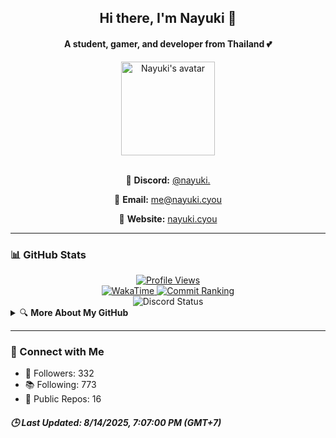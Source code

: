 
<h2 align="center">Hi there, I'm <b>Nayuki</b> 👋</h2>
<h4 align="center">A student, gamer, and developer from Thailand 💕</h4>

<div align="center">
  <img align="center" src="https://raw.githubusercontent.com/Kuuuuuuuu/Kuuuuuuuu/main/imgs/tippy.png" height="150" alt="Nayuki's avatar" />
</div>

<br />

<div align="center">
  <p>🌸 <b>Discord:</b> <a href='https://discord.com/users/505777744710336542'>@nayuki.</a></p>
  <p>🎀 <b>Email:</b> <a href='mailto:me@nayuki.cyou'>me@nayuki.cyou</a></p>
  <p>🌷 <b>Website:</b> <a href='https://nayuki.cyou'>nayuki.cyou</a></p>
</div>

---

### 📊 GitHub Stats

<div align="center">
  <a href="#">
    <img alt='Profile Views' src='https://moe-counter.glitch.me/get/@MelidaZ?theme=moebooru' />
  </a>
  <br />
  <a href='https://wakatime.com/@f0797c6d-4099-4a7f-947c-a8144dcd6348'>
    <img alt='WakaTime' src='https://wakatime.com/badge/user/f0797c6d-4099-4a7f-947c-a8144dcd6348.svg' />
  </a>
  <a href='https://user-badge.committers.top/thailand/Kuuuuuuuu'>
    <img alt='Commit Ranking' src='https://user-badge.committers.top/thailand/Kuuuuuuuu.svg' />
  </a>
</div>

<div align="center">
  <img alt='Discord Status' src='https://lanyard.cnrad.dev/api/505777744710336542' />
</div>

<details>
  <summary>🔍 <b>More About My GitHub</b></summary>
  <br />
  <div align="center">
    <img alt='GitHub Stats' src='https://github-readme-stats.vercel.app/api?username=Kuuuuuuuu&show_icons=true&include_all_commits=true&count_private=true&title_color=82CAFF&icon_color=82CAFF&bg_color=191970&theme=nord' />
    <br />
    <img alt='Top Languages' src='https://github-readme-stats.vercel.app/api/top-langs?username=Kuuuuuuuu&langs_count=8&layout=compact&count_private=true&title_color=82CAFF&icon_color=82CAFF&bg_color=191970&theme=nord' />
    <br />
    <img alt='GitHub Trophies' src='https://github-profile-trophy.vercel.app/?username=Kuuuuuuuu&row=1&column=6&theme=algolia' />
    <br />
    <img alt='Contributor Stats' src='https://github-contributor-stats.vercel.app/api?username=Kuuuuuuuu&show_icons=true&include_all_commits=true&title_color=82CAFF&icon_color=82CAFF&bg_color=191970&theme=nord' />
    <br />
    <img alt='WakaTime Stats' src='https://github-readme-stats.vercel.app/api/wakatime?username=Nayuki&layout=compact&title_color=82CAFF&icon_color=82CAFF&bg_color=191970&theme=nord' />
  </div>
</details>

---

### 🔗 Connect with Me

<ul>
  <li>🌟 Followers: 332</li>
  <li>📚 Following: 773</li>
  <li>📂 Public Repos: 16</li>
</ul>

<h5><i>🕒 Last Updated: 8/14/2025, 7:07:00 PM (GMT+7)</i></h5>
